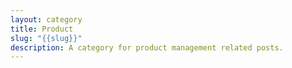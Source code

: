 ```yaml
---
layout: category
title: Product
slug: "{{slug}}"
description: A category for product management related posts.
---
```


